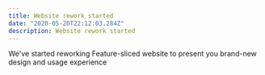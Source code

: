 ```yaml
---
title: Website rework started
date: "2020-05-20T22:12:03.284Z"
description: Website rework started
---
```


We've started reworking Feature-sliced website to present you brand-new design and usage experience
